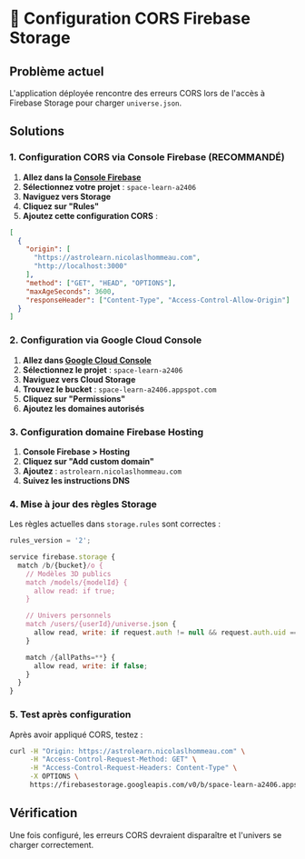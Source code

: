 # 🔧 Configuration CORS Firebase Storage

## Problème actuel

L'application déployée rencontre des erreurs CORS lors de l'accès à Firebase Storage pour charger `universe.json`.

## Solutions

### 1. Configuration CORS via Console Firebase (RECOMMANDÉ)

1. **Allez dans la [Console Firebase](https://console.firebase.google.com/)**
2. **Sélectionnez votre projet** : `space-learn-a2406`
3. **Naviguez vers Storage**
4. **Cliquez sur "Rules"**
5. **Ajoutez cette configuration CORS** :

```json
[
  {
    "origin": [
      "https://astrolearn.nicolaslhommeau.com",
      "http://localhost:3000"
    ],
    "method": ["GET", "HEAD", "OPTIONS"],
    "maxAgeSeconds": 3600,
    "responseHeader": ["Content-Type", "Access-Control-Allow-Origin"]
  }
]
```

### 2. Configuration via Google Cloud Console

1. **Allez dans [Google Cloud Console](https://console.cloud.google.com/)**
2. **Sélectionnez le projet** : `space-learn-a2406`
3. **Naviguez vers Cloud Storage**
4. **Trouvez le bucket** : `space-learn-a2406.appspot.com`
5. **Cliquez sur "Permissions"**
6. **Ajoutez les domaines autorisés**

### 3. Configuration domaine Firebase Hosting

1. **Console Firebase > Hosting**
2. **Cliquez sur "Add custom domain"**
3. **Ajoutez** : `astrolearn.nicolaslhommeau.com`
4. **Suivez les instructions DNS**

### 4. Mise à jour des règles Storage

Les règles actuelles dans `storage.rules` sont correctes :

```javascript
rules_version = '2';

service firebase.storage {
  match /b/{bucket}/o {
    // Modèles 3D publics
    match /models/{modelId} {
      allow read: if true;
    }

    // Univers personnels
    match /users/{userId}/universe.json {
      allow read, write: if request.auth != null && request.auth.uid == userId;
    }

    match /{allPaths=**} {
      allow read, write: if false;
    }
  }
}
```

### 5. Test après configuration

Après avoir appliqué CORS, testez :

```bash
curl -H "Origin: https://astrolearn.nicolaslhommeau.com" \
     -H "Access-Control-Request-Method: GET" \
     -H "Access-Control-Request-Headers: Content-Type" \
     -X OPTIONS \
     https://firebasestorage.googleapis.com/v0/b/space-learn-a2406.appspot.com/o/users%2F8oEIQ9pFQNbmP031RLlZcX9xuXs2%2Funiverse.json?alt=media
```

## Vérification

Une fois configuré, les erreurs CORS devraient disparaître et l'univers se charger correctement.

